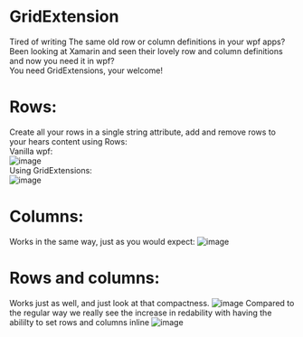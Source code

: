 # GridExtension
Tired of writing The same old row or column definitions in your wpf apps?  
Been looking at Xamarin and seen their lovely row and column definitions and now you need it in wpf?  
You need GridExtensions, your welcome!

# Rows:
Create all your rows in a single string attribute, add and remove rows to your hears content using Rows:  
Vanilla wpf:  
![image](https://user-images.githubusercontent.com/1180191/112758972-43a96f80-8ff1-11eb-98e3-a6183eecb99c.png)  
Using GridExtensions:  
![image](https://user-images.githubusercontent.com/1180191/113489240-64773680-94c3-11eb-91b9-7cd4f66feb00.png)


# Columns:
Works in the same way, just as you would expect:
![image](https://user-images.githubusercontent.com/1180191/113489297-bfa92900-94c3-11eb-991f-27230f75ba53.png)

# Rows and columns:  
Works just as well, and just look at that compactness.
![image](https://user-images.githubusercontent.com/1180191/112761702-c552ca80-8ffc-11eb-8287-74446886e661.png) 
Compared to the regular way we really see the increase in redability with having the abililty to set rows and columns inline
![image](https://user-images.githubusercontent.com/1180191/112761839-617cd180-8ffd-11eb-825a-3c2dbf21c7c5.png)


